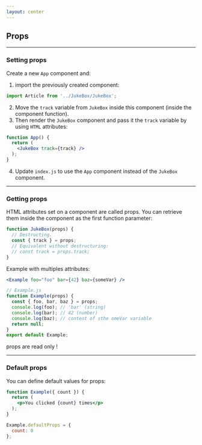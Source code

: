 ```yaml
---
layout: center
---
```


## Props

<Toc maxDepth="2" mode="onlySiblings"/>

---

### Setting props

Create a new `App` component and:

1. import the previously created component:

```jsx
import Article from '../JukeBox/JukeBox';
```

2. Move the `track` variable from `JukeBox` inside this component (inside the component function).
3. Then render the `JukeBox` component and pass it the `track` variable by using `HTML` attributes:

```jsx
function App() {
  return (
    <JukeBox track={track} />
  );
}
```

4. Update `index.js` to use the `App` component instead of the `JukeBox` component.

---

### Getting props

HTML attributes set on a component are called props. You can retrieve them inside the component as the first function parameter:
```jsx
function JukeBox(props) {
  // Destructing.
  const { track } = props;
  // Equivalent without destructuring:
  // const track = props.track;
}
```

Example with multiples attributes:
```jsx
<Example foo="foo" bar={42} baz={someVar} />
```

```jsx
// Example.js
function Example(props) {
  const { foo, bar, baz } = props;
  console.log(foo); // 'bar' (string)
  console.log(bar); // 42 (number)
  console.log(baz); // content of sthe omeVar variable
  return null;
}
export default Example;
```

<alert type="warning">props are read only !</alert>

---

### Default props

You can define default values for props:
```jsx
function Example({ count }) {
  return (
    <p>You clicked {count} times</p>
  );
}

Example.defaultProps = {
  count: 0
};
```